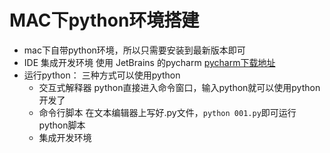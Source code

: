 MAC下python环境搭建
=================
+ mac下自带python环境，所以只需要安装到最新版本即可
+ IDE 集成开发环境 使用 JetBrains 的pycharm
  [pycharm下载地址](https://www.jetbrains.com/pycharm/download/)
+ 运行python： 三种方式可以使用python
  - 交互式解释器
    python直接进入命令窗口，输入python就可以使用python开发了
  - 命令行脚本
    在文本编辑器上写好.py文件，```python 001.py```即可运行python脚本
  - 集成开发环境
    
